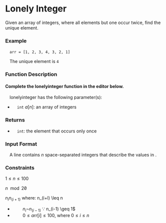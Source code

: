 # Lonely Integer

Given an array of integers, where all elements but one occur twice, find the unique element.

### Example
&emsp;`arr = [1, 2, 3, 4, 3, 2, 1]`

&emsp;The unique element is `4`

### Function Description

#### Complete the lonelyinteger function in the editor below.

&emsp;lonelyinteger has the following parameter(s):

- &emsp;`int` $a[n]$: an array of integers

### Returns
- &emsp;`int`: the element that occurs only once

### Input Format
&emsp;A line contains $n$ space-separated integers that describe the values in .

### Constraints

$1 \leq n \leq 100$

$n \mod 2  \not  0$

$n_i  n_(i+1)$ where: n_(i+l) \leq n

- &emsp;&emsp; $n_i  \neg  n_(i-1)$ ∵ n_(i-1) \geq 1$
- &emsp;&emsp; $0 \leq arr[i] \leq 100$, where $0 \leq i \leq n$
